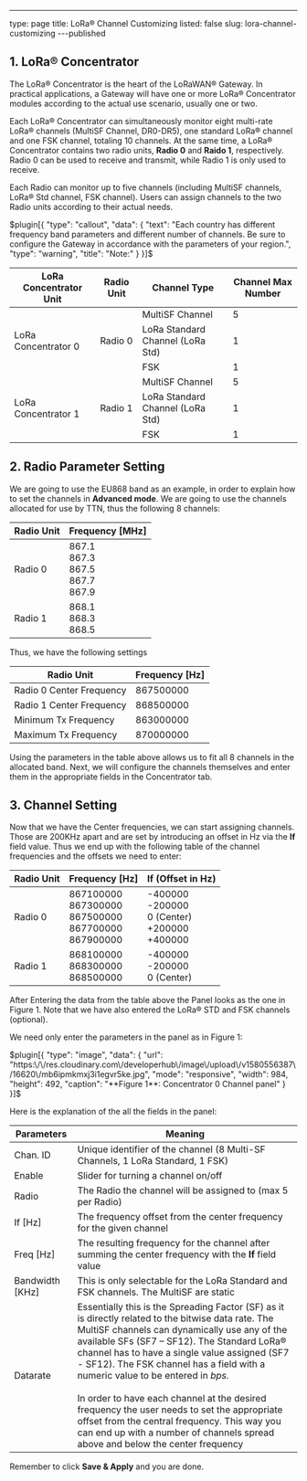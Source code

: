 ---
type: page
title: LoRa® Channel Customizing
listed: false
slug: lora-channel-customizing
---published

## 1. LoRa® Concentrator

The LoRa® Concentrator is the heart of the LoRaWAN® Gateway. In practical applications, a Gateway will have one or more LoRa® Concentrator modules according to the actual use scenario, usually one or two.

Each LoRa® Concentrator can simultaneously monitor eight multi-rate LoRa® channels (MultiSF Channel, DR0-DR5), one standard LoRa® channel and one FSK channel, totaling 10 channels. At the same time, a LoRa® Concentrator contains two radio units, **Radio 0** and **Raido 1**, respectively. Radio 0 can be used to receive and transmit, while Radio 1 is only used to receive.

Each Radio can monitor up to five channels (including MultiSF channels, LoRa® Std channel, FSK channel). Users can assign channels to the two Radio units according to their actual needs.

$plugin[{
    "type": "callout",
    "data": {
        "text": "Each country has different frequency band parameters and different number of channels. Be sure to configure the Gateway in accordance with the parameters of your region.",
        "type": "warning",
        "title": "Note:"
    }
}]$

| **LoRa Concentrator Unit** | **Radio Unit** | **Channel Type** | **Channel Max Number** | 
| ---- | ---- | ---- | ---- | 
|  |  | MultiSF Channel | 5 | 
| LoRa Concentrator 0 | Radio 0 | LoRa Standard Channel (LoRa Std) | 1 | 
|  |  | FSK | 1 | 
|  |  | MultiSF Channel | 5 | 
| LoRa Concentrator 1 | Radio 1 | LoRa Standard Channel (LoRa Std) | 1 | 
|  |  | FSK | 1 | 


## 2. Radio Parameter Setting

We are going to use the EU868 band as an example, in order to explain how to set the channels in **Advanced mode**. We are going to use the channels allocated for use by TTN, thus the following 8 channels:

| **Radio Unit** | **Frequency** [MHz] | 
| ---- | ---- | 
| Radio 0 | 867.1<br>867.3<br>867.5<br>867.7<br>867.9 | 
| Radio 1 | 868.1<br>868.3<br>868.5 | 


Thus, we have the following settings

| **Radio Unit** | **Frequency** [Hz] | 
| ---- | ---- | 
| Radio 0 Center Frequency | 867500000 | 
| Radio 1 Center Frequency | 868500000 | 
| Minimum Tx Frequency | 863000000 | 
| Maximum Tx Frequency | 870000000 | 


Using the parameters in the table above allows us to fit all 8 channels in the allocated band. Next, we will configure the channels themselves and enter them in the appropriate fields in the Concentrator tab.

## 3. Channel Setting

Now that we have the Center frequencies, we can start assigning channels. Those are 200KHz apart and are set by introducing an offset in Hz via the **If** field value. Thus we end up with the following table of the channel frequencies and the offsets we need to enter:

| **Radio Unit** | **Frequency** [Hz] | **If** (Offset in Hz) | 
| ---- | ---- | ---- | 
| Radio 0 | 867100000<br>867300000<br>867500000<br>867700000<br>867900000 | -400000<br>-200000<br>0 (Center)<br>+200000<br>+400000 | 
| Radio 1 | 868100000<br>868300000<br>868500000 | -400000<br>-200000<br>0 (Center) | 


After Entering the data from the table above the Panel looks as the one in Figure 1. Note that we have also entered the LoRa® STD and FSK channels (optional).

We need only enter the parameters in the panel as in Figure 1:

$plugin[{
    "type": "image",
    "data": {
        "url": "https:\/\/res.cloudinary.com\/developerhub\/image\/upload\/v1580556387\/16620\/mb6ipmkmxj3i1egvr5ke.jpg",
        "mode": "responsive",
        "width": 984,
        "height": 492,
        "caption": "**Figure 1**: Concentrator 0 Channel panel"
    }
}]$

Here is the explanation of the all the fields in the panel:

| **Parameters** | **Meaning** | 
| ---- | ---- | 
| Chan. ID | Unique identifier of the channel (8 Multi-SF Channels, 1 LoRa Standard, 1 FSK) | 
| Enable | Slider for turning a channel on/off | 
| Radio | The Radio the channel will be assigned to (max 5 per Radio) | 
| If [Hz] | The frequency offset from the center frequency for the given channel | 
| Freq [Hz] | The resulting frequency for the channel after summing the center frequency with the **If** field value | 
| Bandwidth [KHz] | This is only selectable for the LoRa Standard and FSK channels. The MultiSF are static | 
| Datarate | Essentially this is the Spreading Factor (SF) as it is directly related to the bitwise data rate. The MultiSF channels can dynamically use any of the available SFs (SF7 – SF12). The Standard LoRa® channel has to have a single value assigned (SF7 - SF12). The FSK channel has a field with a numeric value to be entered in _bps._<br><br>In order to have each channel at the desired frequency the user needs to set the appropriate offset from the central frequency. This way you can end up with a number of channels spread above and below the center frequency | 


Remember to click **Save & Apply** and you are done.

